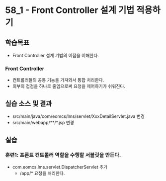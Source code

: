 # 58_1 - Front Controller 설계 기법 적용하기

## 학습목표

- Front Controller 설계 기법의 이점을 이해한다.

### Front Controller

- 컨트롤러들의 공통 기능을 가져와서 통합 처리한다.
- 외부의 접점을 하나로 줄임으로써 요청을 제어하기가 쉬워진다.


## 실습 소스 및 결과

- src/main/java/com/eomcs/lms/servlet/XxxDetailServlet.java 변경
- src/main/webapp/**/*.jsp 변경

## 실습  

### 훈련1: 프론트 컨트롤러 역할을 수행할 서블릿을 만든다.

- com.eomcs.lms.servlet.DispatcherServlet 추가
  - /app/* 요청을 처리한다.

